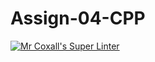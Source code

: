 # Assign-04-CPP
[![Mr Coxall's Super Linter](https://github.com/ICS3U-Programming-Katie-G/Assign-04-CPP/workflows/Mr%20Coxall's%20Super%20Linter/badge.svg)](https://github.com/ICS3U-Programming-Katie-G/Assign-04-CPP/actions/)
